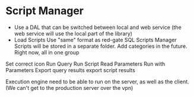 # Script Manager
- Use a DAL that can be switched between local and web service  (the web service will use the local part of the library)
- Load Scripts
Use "same" format as red-gate SQL Scripts Manager
Scripts will be stored in a separate folder.
Add categories in the future.  Right now, all in one group

Set correct icon
Run Query
Run Script
Read Parameters
Run with Parameters
Export query results
export script results

Execution engine need to be able to run on the server, as well as the client.  (We can't get to the production server over the vpn)